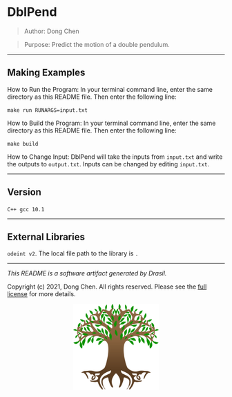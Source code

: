 # DblPend 
> Author: Dong Chen

> Purpose: Predict the motion of a double pendulum.

------------------------------------------------------------
## Making Examples 
 How to Run the Program:
In your terminal command line, enter the same directory as this README file. Then enter the following line:
```
make run RUNARGS=input.txt
```

How to Build the Program:
In your terminal command line, enter the same directory as this README file. Then enter the following line:
```
make build
```

How to Change Input:
DblPend will take the inputs from `input.txt` and write the outputs to `output.txt`.
Inputs can be changed by editing `input.txt`.

------------------------------------------------------------
## Version 
 `C++ gcc 10.1`

------------------------------------------------------------
## External Libraries 
 `odeint v2`. The local file path to the library is `.`

------------------------------------------------------------
*This README is a software artifact generated by Drasil.*

Copyright (c) 2021, Dong Chen. All rights reserved. Please see the [full license](https://github.com/JacquesCarette/Drasil/blob/4b9ad0a3016fecb3c7a2aa82ab142f9e805b5cc8/LICENSE) for more details.

<p align="center">
<img src="../../../../drasil-website/WebInfo/images/Icon.png" alt="Drasil Tree" width="200" />
</p>
